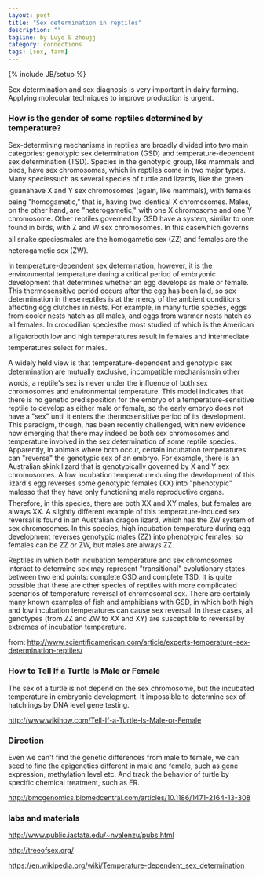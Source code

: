 ```yaml
---
layout: post
title: "Sex determination in reptiles"
description: ""
tagline: by Luye & zhoujj
category: connections 
tags: [sex, farm]
---
```

{% include JB/setup %}

Sex determination and sex diagnosis is very important in dairy farming. Applying molecular techniques to improve production is urgent.

<!--more-->

### How is the gender of some reptiles determined by temperature?

Sex-determining mechanisms in reptiles are broadly divided into two main categories: genotypic sex determination (GSD) and temperature-dependent sex determination (TSD).
Species in the genotypic group, like mammals and birds, have sex chromosomes, which in reptiles come in two major types. Many speciessuch as several species of turtle and lizards, like the green iguanahave X and Y sex chromosomes (again, like mammals), with females being "homogametic," that is, having two identical X chromosomes. Males, on the other hand, are "heterogametic," with one X chromosome and one Y chromosome. Other reptiles governed by GSD have a system, similar to one found in birds, with Z and W sex chromosomes. In this casewhich governs all snake speciesmales are the homogametic sex (ZZ) and females are the heterogametic sex (ZW).

In temperature-dependent sex determination, however, it is the environmental temperature during a critical period of embryonic development that determines whether an egg develops as male or female. This thermosensitive period occurs after the egg has been laid, so sex determination in these reptiles is at the mercy of the ambient conditions affecting egg clutches in nests. For example, in many turtle species, eggs from cooler nests hatch as all males, and eggs from warmer nests hatch as all females. In crocodilian speciesthe most studied of which is the American alligatorboth low and high temperatures result in females and intermediate temperatures select for males.

A widely held view is that temperature-dependent and genotypic sex determination are mutually exclusive, incompatible mechanismsin other words, a reptile's sex is never under the influence of both sex chromosomes and environmental temperature. This model indicates that there is no genetic predisposition for the embryo of a temperature-sensitive reptile to develop as either male or female, so the early embryo does not have a "sex" until it enters the thermosensitive period of its development.
This paradigm, though, has been recently challenged, with new evidence now emerging that there may indeed be both sex chromosomes and temperature involved in the sex determination of some reptile species. Apparently, in animals where both occur, certain incubation temperatures can "reverse" the genotypic sex of an embryo. For example, there is an Australian skink lizard that is genotypically governed by X and Y sex chromosomes. A low incubation temperature during the development of this lizard's egg reverses some genotypic females (XX) into "phenotypic" malesso that they have only functioning male reproductive organs. Therefore, in this species, there are both XX and XY males, but females are always XX. A slightly different example of this temperature-induced sex reversal is found in an Australian dragon lizard, which has the ZW system of sex chromosomes. In this species, high incubation temperature during egg development reverses genotypic males (ZZ) into phenotypic females; so females can be ZZ or ZW, but males are always ZZ.

Reptiles in which both incubation temperature and sex chromosomes interact to determine sex may represent "transitional" evolutionary states between two end points: complete GSD and complete TSD. It is quite possible that there are other species of reptiles with more complicated scenarios of temperature reversal of chromosomal sex. There are certainly many known examples of fish and amphibians with GSD, in which both high and low incubation temperatures can cause sex reversal. In these cases, all genotypes (from ZZ and ZW to XX and XY) are susceptible to reversal by extremes of incubation temperature.

from: http://www.scientificamerican.com/article/experts-temperature-sex-determination-reptiles/


### How to Tell If a Turtle Is Male or Female

The sex of a turtle is not depend on the sex chromosome, but the incubated temperature in embryonic development. It impossible to determine sex of hatchlings by DNA level gene testing.

http://www.wikihow.com/Tell-If-a-Turtle-Is-Male-or-Female


### Direction

Even we can't find the genetic differences from male to female, we can seed to find the epigenetics different in male and female, such as gene expression, methylation level etc. And track the behavior of turtle by specific chemical treatment, such as ER.

http://bmcgenomics.biomedcentral.com/articles/10.1186/1471-2164-13-308


### labs and materials

http://www.public.iastate.edu/~nvalenzu/pubs.html

http://treeofsex.org/

https://en.wikipedia.org/wiki/Temperature-dependent_sex_determination


